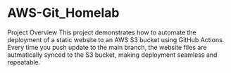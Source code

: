 # AWS-Git_Homelab
Project Overview
This project demonstrates how to automate the deployment of a static website to an AWS S3 bucket using GitHub Actions. Every time you push update to the main branch, the website files are autmatically synced to the S3 bucket, making deployment seamless and repeatable.

